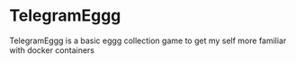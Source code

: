 # TelegramEggg
TelegramEggg is a basic eggg collection game to get my self more familiar with docker containers 

